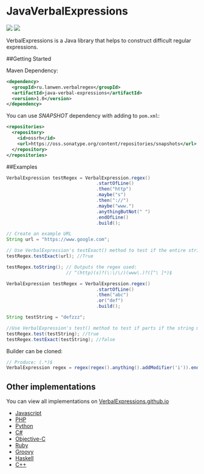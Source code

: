 JavaVerbalExpressions
=====================
[<img src="http://img.shields.io/github/release/VerbalExpressions/JavaVerbalExpressions.svg?style=flat">](https://github.com/VerbalExpressions/JavaVerbalExpressions/releases/latest)
[<img src="http://img.shields.io/badge/ported%20from-%20JSVerbalExpressions-orange.svg?style=flat">](https://github.com/VerbalExpressions/JSVerbalExpressions)

VerbalExpressions is a Java library that helps to construct difficult regular expressions.



##Getting Started

Maven Dependency:

```xml
<dependency>
  <groupId>ru.lanwen.verbalregex</groupId>
  <artifactId>java-verbal-expressions</artifactId>
  <version>1.0</version>
</dependency>
```

You can use *SNAPSHOT* dependency with adding to `pom.xml`:
```xml
<repositories>
  <repository>
    <id>ossrh</id>
    <url>https://oss.sonatype.org/content/repositories/snapshots</url>
  </repository>
</repositories>
```

##Examples
```java
VerbalExpression testRegex = VerbalExpression.regex()
	           					 .startOfLine()
	           					 .then("http")
	           					 .maybe("s")
	           					 .then("://")
	           					 .maybe("www.")
	           					 .anythingButNot(" ")
	           					 .endOfLine()
	           					 .build();

// Create an example URL
String url = "https://www.google.com";

// Use VerbalExpression's testExact() method to test if the entire string matches the regex
testRegex.testExact(url); //True

testRegex.toString(); // Outputs the regex used:
					  // ^(http)(s)?(\:\/\/)(www\.)?([^\ ]*)$

VerbalExpression testRegex = VerbalExpression.regex()
                                 .startOfLine()
                                 .then("abc")
                                 .or("def")
                                 .build();

String testString = "defzzz";

//Use VerbalExpression's test() method to test if parts if the string match the regex
testRegex.test(testString); //true
testRegex.testExact(testString); //false
```

Builder can be cloned:
```java
// Produce: (.*)$
VerbalExpression regex = regex(regex().anything().addModifier('i')).endOfLine().build();
```

## Other implementations  
You can view all implementations on [VerbalExpressions.github.io](http://VerbalExpressions.github.io)
- [Javascript](https://github.com/VerbalExpressions/JSVerbalExpressions)
- [PHP](https://github.com/VerbalExpressions/PHPVerbalExpressions)
- [Python](https://github.com/VerbalExpressions/PythonVerbalExpressions)
- [C#](https://github.com/VerbalExpressions/CSharpVerbalExpressions)
- [Objective-C](https://github.com/VerbalExpressions/ObjectiveCVerbalExpressions)
- [Ruby](https://github.com/ryan-endacott/verbal_expressions)
- [Groovy](https://github.com/VerbalExpressions/GroovyVerbalExpressions)
- [Haskell](https://github.com/VerbalExpressions/HaskellVerbalExpressions)
- [C++](https://github.com/VerbalExpressions/CppVerbalExpressions)
